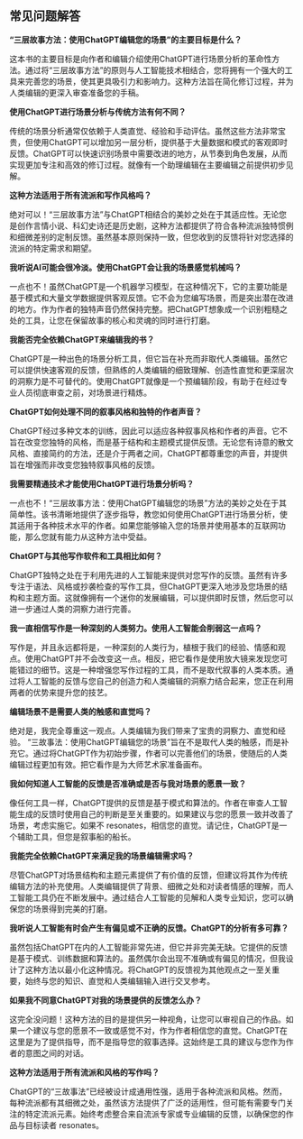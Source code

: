 ## 常见问题解答

**“三层故事方法：使用ChatGPT编辑您的场景”的主要目标是什么？**

这本书的主要目标是向作者和编辑介绍使用ChatGPT进行场景分析的革命性方法。通过将“三层故事方法”的原则与人工智能技术相结合，您将拥有一个强大的工具来完善您的场景，使其更具吸引力和影响力。这种方法旨在简化修订过程，并为人类编辑的更深入审查准备您的手稿。

**使用ChatGPT进行场景分析与传统方法有何不同？**

传统的场景分析通常仅依赖于人类直觉、经验和手动评估。虽然这些方法非常宝贵，但使用ChatGPT可以增加另一层分析，提供基于大量数据和模式的客观即时反馈。ChatGPT可以快速识别场景中需要改进的地方，从节奏到角色发展，从而实现更加专注和高效的修订过程。就像有一个助理编辑在主要编辑之前提供初步见解。

**这种方法适用于所有流派和写作风格吗？**

绝对可以！“三层故事方法”与ChatGPT相结合的美妙之处在于其适应性。无论您是创作言情小说、科幻史诗还是历史剧，这种方法都提供了符合各种流派独特惯例和细微差别的定制反馈。虽然基本原则保持一致，但您收到的反馈将针对您选择的流派的特定需求和期望。

**我听说AI可能会很冷淡。使用ChatGPT会让我的场景感觉机械吗？**

一点也不！虽然ChatGPT是一个机器学习模型，在这种情况下，它的主要功能是基于模式和大量文学数据提供客观反馈。它不会为您编写场景，而是突出潜在改进的地方。作为作者的独特声音仍然保持完整。把ChatGPT想象成一个识别粗糙之处的工具，让您在保留故事的核心和灵魂的同时进行打磨。

**我能否完全依赖ChatGPT来编辑我的书？**

ChatGPT是一种出色的场景分析工具，但它旨在补充而非取代人类编辑。虽然它可以提供快速客观的反馈，但熟练的人类编辑的细致理解、创造性直觉和更深层次的洞察力是不可替代的。使用ChatGPT就像是一个预编辑阶段，有助于在经过专业人员彻底审查之前，对场景进行精炼。

**ChatGPT如何处理不同的叙事风格和独特的作者声音？**

ChatGPT经过多种文本的训练，因此可以适应各种叙事风格和作者的声音。它不旨在改变您独特的风格，而是基于结构和主题模式提供反馈。无论您有诗意的散文风格、直接简约的方法，还是介于两者之间，ChatGPT都尊重您的声音，并提供旨在增强而非改变您独特叙事风格的反馈。

**我需要精通技术才能使用ChatGPT进行场景分析吗？**

一点也不！“三层故事方法：使用ChatGPT编辑您的场景”方法的美妙之处在于其简单性。该书清晰地提供了逐步指导，教您如何使用ChatGPT进行场景分析，使其适用于各种技术水平的作者。如果您能够输入您的场景并使用基本的互联网功能，那么您就有能力从这种方法中受益。

**ChatGPT与其他写作软件和工具相比如何？**

ChatGPT独特之处在于利用先进的人工智能来提供对您写作的反馈。虽然有许多专注于语法、风格或抄袭检查的写作工具，但ChatGPT更深入地涉及您场景的结构和主题方面。这就像拥有一个迷你的发展编辑，可以提供即时反馈，然后您可以进一步通过人类的洞察力进行完善。

**我一直相信写作是一种深刻的人类努力。使用人工智能会削弱这一点吗？**

写作是，并且永远都将是，一种深刻的人类行为，植根于我们的经验、情感和观点。使用ChatGPT并不会改变这一点。相反，把它看作是使用放大镜来发现您可能错过的细节。这是一种增强您写作过程的工具，而不是取代叙事的人类本质。通过将人工智能的反馈与您自己的创造力和人类编辑的洞察力结合起来，您正在利用两者的优势来提升您的技艺。

**编辑场景不是需要人类的触感和直觉吗？**

绝对是，我完全尊重这一观点。人类编辑为我们带来了宝贵的洞察力、直觉和经验。 “三故事法：使用ChatGPT编辑您的场景”旨在不是取代人类的触感，而是补充它。通过将ChatGPT作为初始步骤，作者可以完善他们的场景，使随后的人类编辑过程更加有效。把它看作是为大师艺术家准备画布。

**我如何知道人工智能的反馈是否准确或是否与我对场景的愿景一致？**

像任何工具一样，ChatGPT提供的反馈是基于模式和算法的。作者在审查人工智能生成的反馈时使用自己的判断是至关重要的。如果建议与您的愿景一致并改善了场景，考虑实施它。如果不 resonates，相信您的直觉。请记住，ChatGPT是一个辅助工具，但您是叙事船的船长。

**我能完全依赖ChatGPT来满足我的场景编辑需求吗？**

尽管ChatGPT对场景结构和主题元素提供了有价值的反馈，但建议将其作为传统编辑方法的补充使用。人类编辑提供了背景、细微之处和对读者情感的理解，而人工智能工具仍在不断发展中。通过结合人工智能的见解和人类专业知识，您可以确保您的场景得到完美的打磨。

**我听说人工智能有时会产生有偏见或不正确的反馈。ChatGPT的分析有多可靠？**

虽然包括ChatGPT在内的人工智能非常先进，但它并非完美无缺。它提供的反馈是基于模式、训练数据和算法的。虽然偶尔会出现不准确或有偏见的情况，但我设计了这种方法以最小化这种情况。将ChatGPT的反馈视为其他观点之一至关重要，始终与您的知识、直觉和人类编辑输入进行交叉参考。

**如果我不同意ChatGPT对我的场景提供的反馈怎么办？**

这完全没问题！这种方法的目的是提供另一种视角，让您可以审视自己的作品。如果一个建议与您的愿景不一致或感觉不对，作为作者相信您的直觉。ChatGPT在这里是为了提供指导，而不是指导您的叙事选择。这始终是工具的建议与您作为作者的意图之间的对话。

**这种方法适用于所有流派和风格的写作吗？**

ChatGPT的“三故事法”已经被设计成通用性强，适用于各种流派和风格。然而，每种流派都有其细微之处，虽然该方法提供了广泛的适用性，但可能有需要专门关注的特定流派元素。始终考虑整合来自流派专家或专业编辑的反馈，以确保您的作品与目标读者 resonates。
